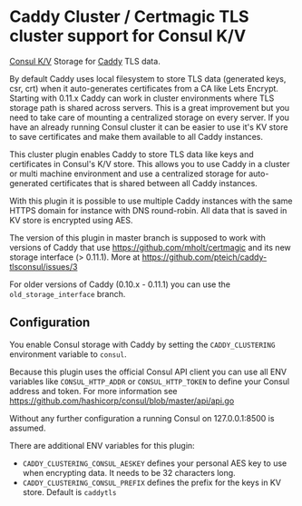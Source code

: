 # Caddy Cluster / Certmagic TLS cluster support for Consul K/V

[Consul K/V](https://github.com/hashicorp/consul) Storage for [Caddy](https://github.com/mholt/caddy) TLS data. 

By default Caddy uses local filesystem to store TLS data (generated keys, csr, crt) when it auto-generates certificates from a CA like Lets Encrypt.
Starting with 0.11.x Caddy can work in cluster environments where TLS storage path is shared across servers. 
This is a great improvement but you need to take care of mounting a centralized storage on every server. If you have an already running Consul cluster it can be easier to use it's KV store to save certificates and make them available to all Caddy instances.

This cluster plugin enables Caddy to store TLS data like keys and certificates in Consul's K/V store. 
This allows you to use Caddy in a cluster or multi machine environment and use a centralized storage for auto-generated certificates that is
shared between all Caddy instances. 

With this plugin it is possible to use multiple Caddy instances with the same HTTPS domain for instance with DNS round-robin.
All data that is saved in KV store is encrypted using AES.

The version of this plugin in master branch is supposed to work with versions of Caddy that use https://github.com/mholt/certmagic and
its new storage interface (> 0.11.1). More at https://github.com/pteich/caddy-tlsconsul/issues/3 

For older versions of Caddy (0.10.x - 0.11.1) you can use the `old_storage_interface` branch.

## Configuration

You enable Consul storage with Caddy by setting the `CADDY_CLUSTERING` environment variable to `consul`.  

Because this plugin uses the official Consul API client you can use all ENV variables like `CONSUL_HTTP_ADDR` or `CONSUL_HTTP_TOKEN`
to define your Consul address and token. For more information see https://github.com/hashicorp/consul/blob/master/api/api.go

Without any further configuration a running Consul on 127.0.0.1:8500 is assumed.

There are additional ENV variables for this plugin:

- `CADDY_CLUSTERING_CONSUL_AESKEY` defines your personal AES key to use when encrypting data. It needs to be 32 characters long.
- `CADDY_CLUSTERING_CONSUL_PREFIX` defines the prefix for the keys in KV store. Default is `caddytls`
